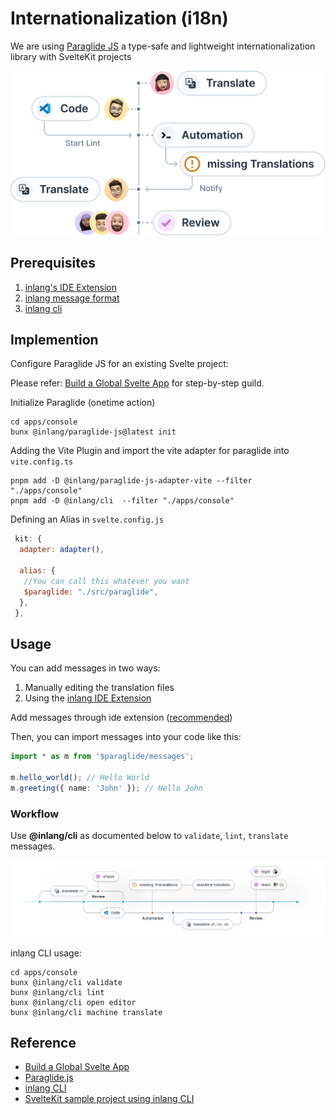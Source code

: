 # Internationalization (i18n)

We are using [Paraglide JS](https://inlang.com/m/gerre34r/library-inlang-paraglideJs) a type-safe and lightweight internationalization library with SvelteKit projects

![inlang workflow](./images/inlang-dx-mini.png 'inlang-mini')

## Prerequisites

1. [inlang's IDE Extension](https://inlang.com/m/r7kp499g/app-inlang-ideExtension)
2. [inlang message format](https://inlang.com/m/reootnfj/plugin-inlang-messageFormat)
3. [inlang cli](https://inlang.com/m/2qj2w8pu/app-inlang-cli)

## Implemention

Configure Paraglide JS for an existing Svelte project:

Please refer: [Build a Global Svelte App](https://inlang.com/g/2fg8ng94/guide-nilsjacobsen-buildAGlobalSvelteApp) for step-by-step guild.

Initialize Paraglide (onetime action)

```shell
cd apps/console
bunx @inlang/paraglide-js@latest init
```

Adding the Vite Plugin and import the vite adapter for paraglide into `vite.config.ts`

```shell
pnpm add -D @inlang/paraglide-js-adapter-vite --filter "./apps/console"
pnpm add -D @inlang/cli  --filter "./apps/console"
```

Defining an Alias in `svelte.config.js`

```js
 kit: {
  adapter: adapter(),

  alias: {
   //You can call this whatever you want
   $paraglide: "./src/paraglide",
  },
 },
```

## Usage

You can add messages in two ways:

1. Manually editing the translation files
2. Using the [inlang IDE Extension](https://inlang.com/m/r7kp499g/app-inlang-ideExtension)

Add messages through ide extension ([recommended](https://inlang.com/g/2fg8ng94/guide-nilsjacobsen-buildAGlobalSvelteApp#add-messages-through-ide-extension-recommended))

Then, you can import messages into your code like this:

```ts
import * as m from '$paraglide/messages';

m.hello_world(); // Hello World
m.greeting({ name: 'John' }); // Hello John
```

### Workflow

Use **@inlang/cli** as documented below to `validate`, `lint`, `translate` messages.

![inlang workflow](./images/inlang-dx.webp 'inlang')

inlang CLI usage:

```shell
cd apps/console
bunx @inlang/cli validate
bunx @inlang/cli lint
bunx @inlang/cli open editor
bunx @inlang/cli machine translate
```

## Reference

- [Build a Global Svelte App](https://inlang.com/g/2fg8ng94/guide-nilsjacobsen-buildAGlobalSvelteApp)
- [Paraglide.js](https://inlang.com/m/gerre34r/library-inlang-paraglideJs)
- [inlang CLI](https://inlang.com/m/2qj2w8pu/app-inlang-cli)
- [SvelteKit sample project using inlang CLI](https://github.com/CUPUM/nplex)

